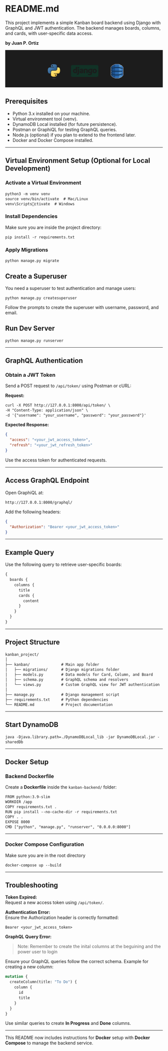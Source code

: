 
# README.md

This project implements a simple Kanban board backend using Django with GraphQL and JWT authentication. The backend manages boards, columns, and cards, with user-specific data access.

**by Juan P. Ortiz**

![Banner](./images/banner.png)

## Prerequisites  
- Python 3.x installed on your machine.  
- Virtual environment tool (venv).  
- DynamoDB Local installed (for future persistence).  
- Postman or GraphiQL for testing GraphQL queries.  
- Node.js (optional) if you plan to extend to the frontend later.  
- Docker and Docker Compose installed.

---

## Virtual Environment Setup (Optional for Local Development)

### Activate a Virtual Environment  

```
python3 -m venv venv  
source venv/bin/activate  # Mac/Linux  
venv\Scriptsctivate  # Windows  
```

### Install Dependencies  
Make sure you are inside the project directory:

```
pip install -r requirements.txt  
```

### Apply Migrations  

```
python manage.py migrate  
```

## Create a Superuser  
You need a superuser to test authentication and manage users:

```
python manage.py createsuperuser  
```

Follow the prompts to create the superuser with username, password, and email.

## Run Dev Server  

```
python manage.py runserver  
```

---

## GraphQL Authentication

### Obtain a JWT Token  
Send a POST request to `/api/token/` using Postman or cURL:

**Request:**  

```
curl -X POST http://127.0.0.1:8000/api/token/ \  
-H "Content-Type: application/json" \  
-d '{"username": "your_username", "password": "your_password"}'  
```

**Expected Response:**  
```json
{
  "access": "<your_jwt_access_token>",  
  "refresh": "<your_jwt_refresh_token>"  
}
```  

Use the access token for authenticated requests.

---

## Access GraphQL Endpoint  
Open GraphiQL at:  

```
http://127.0.0.1:8000/graphql/  
```

Add the following headers:

```json
{
  "Authorization": "Bearer <your_jwt_access_token>"  
}
```

---

## Example Query  

Use the following query to retrieve user-specific boards:

```graphql
{
  boards {  
    columns {  
      title  
      cards {  
        content  
      }  
    }  
  }  
}
```

---

## Project Structure  

```
kanban_project/  
│  
├── kanban/              # Main app folder  
│   ├── migrations/      # Django migrations folder  
│   ├── models.py        # Data models for Card, Column, and Board  
│   ├── schema.py        # GraphQL schema and resolvers  
│   └── views.py         # Custom GraphQL view for JWT authentication  
│  
├── manage.py            # Django management script  
├── requirements.txt     # Python dependencies  
└── README.md            # Project documentation  
```

---

## Start DynamoDB  

```
java -Djava.library.path=./DynamoDBLocal_lib -jar DynamoDBLocal.jar -sharedDb  
```

---

## Docker Setup  

### Backend Dockerfile  

Create a **Dockerfile** inside the `kanban-backend/` folder:

```
FROM python:3.9-slim  
WORKDIR /app  
COPY requirements.txt .  
RUN pip install --no-cache-dir -r requirements.txt  
COPY . .  
EXPOSE 8000  
CMD ["python", "manage.py", "runserver", "0.0.0.0:8000"]  
```

---

### Docker Compose Configuration  
Make sure you are in the root directory

```
docker-compose up --build  
```

---

## Troubleshooting  

**Token Expired:**  
Request a new access token using `/api/token/`.  

**Authentication Error:**  
Ensure the Authorization header is correctly formatted:  
```
Bearer <your_jwt_access_token>  
```

**GraphQL Query Error:**  
> Note: Remember to create the inital columns at the beguining and the power user to login

Ensure your GraphQL queries follow the correct schema. Example for creating a new column:

```graphql
mutation {  
  createColumn(title: "To Do") {  
    column {  
      id  
      title  
    }  
  }  
}
```

Use similar queries to create **In Progress** and **Done** columns.

---

This README now includes instructions for **Docker** setup with **Docker Compose** to manage the backend service.
